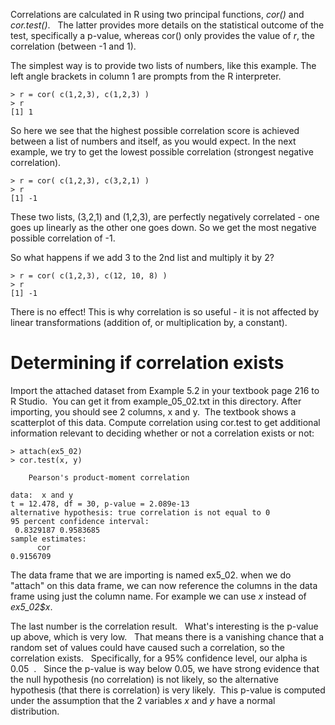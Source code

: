 Correlations are calculated in R using two principal functions, *cor()* and *cor.test()*.   The latter provides more details on the statistical outcome of the test, specifically a p-value, whereas cor() only provides the value of *r*, the correlation (between -1 and 1).

The simplest way is to provide two lists of numbers, like this example.  The left angle brackets in column 1 are prompts from the R interpreter.

```
> r = cor( c(1,2,3), c(1,2,3) )
> r
[1] 1
```

So here we see that the highest possible correlation score is achieved between a list of numbers and itself, as you would expect.  In the next example, we try to get the lowest possible correlation (strongest negative correlation).

```
> r = cor( c(1,2,3), c(3,2,1) )
> r
[1] -1
```

These two lists, (3,2,1) and (1,2,3), are perfectly negatively correlated - one goes up linearly as the other one goes down.   So we get the most negative possible correlation of -1.

So what happens if we add 3 to the 2nd list and multiply it by 2?  

```
> r = cor( c(1,2,3), c(12, 10, 8) )
> r
[1] -1
```

There is no effect!   This is why correlation is so useful - it is not affected by linear transformations (addition of, or multiplication by, a constant).

# Determining if correlation exists

Import the attached dataset from Example 5.2 in your textbook page 216 to R Studio.   You can get it from example_05_02.txt in this directory. After importing, you should see 2 columns, x and y.  The textbook shows a scatterplot of this data. Compute correlation using cor.test to get additional information relevant to deciding whether or not a correlation exists or not:

```
> attach(ex5_02)
> cor.test(x, y)

	Pearson's product-moment correlation

data:  x and y
t = 12.478, df = 30, p-value = 2.089e-13
alternative hypothesis: true correlation is not equal to 0
95 percent confidence interval:
 0.8329187 0.9583685
sample estimates:
      cor 
0.9156709 
```

The data frame that we are importing is named ex5_02.   when we do "attach" on this data frame, we can now reference the columns in the data frame using just the column name.  For example we can use *x* instead of *ex5_02$x*.

The last number is the correlation result.   What's interesting is the p-value up above, which is very low.   That means there is a vanishing chance that a random set of values could have caused such a correlation, so the correlation exists.   Specifically, for a 95% confidence level, our alpha is 0.05  .   Since the p-value is way below 0.05, we have strong evidence that the null hypothesis (no correlation) is not likely, so the alternative hypothesis (that there is correlation) is very likely.  This p-value is computed under the assumption that the 2 variables *x* and *y* have a normal distribution.
